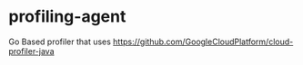 # profiling-agent
Go Based profiler that uses https://github.com/GoogleCloudPlatform/cloud-profiler-java
